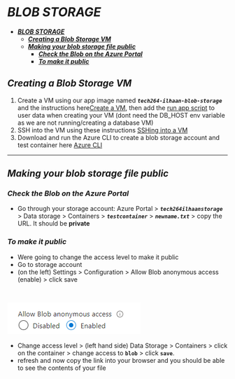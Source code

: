 # ***BLOB STORAGE***

- [***BLOB STORAGE***](#blob-storage)
  - [***Creating a Blob Storage VM***](#creating-a-blob-storage-vm)
  - [***Making your blob storage file public***](#making-your-blob-storage-file-public)
    - [***Check the Blob on the Azure Portal***](#check-the-blob-on-the-azure-portal)
    - [***To make it public***](#to-make-it-public)

## ***Creating a Blob Storage VM***
1. Create a VM using our app image named ***`tech264-ilhaan-blob-storage`*** and the instructions here[Create a VM](/tech264-cloud-linux/cloud/create_virtual_machine.md), then add the [run app script](/tech264-cloud-linux/scripting/run-app-only.sh) to user data when creating your VM (dont need the DB_HOST env variable as we are not running/creating a database VM)
2. SSH into the VM using these instructions [SSHing into a VM](/tech264-cloud-linux/cloud/create_SSH_key.md)
3. Download and run the Azure CLI to create a blob storage account and test container here [Azure CLI](/tech264-cloud-linux/cloud/azure/README.md)
---
## ***Making your blob storage file public***
### ***Check the Blob on the Azure Portal***
- Go through your storage account: Azure Portal > ***`tech264ilhaanstorage`*** > Data storage > Containers > ***`testcontainer`*** > ***`newname.txt`*** > copy the URL. It should be **private**
 
### ***To make it public***
- Were going to change the access level to make it public
- Go to storage account
- (on the left) Settings > Configuration > Allow Blob anonymous access (enable) > click save

<br>

![alt text](image-1.png)
- Change access level > (left hand side) Data Storage > Containers > click on the container > change access to **`blob`** > click **`save`**.
- refresh and now copy the link into your browser and you should be able to see the contents of your file